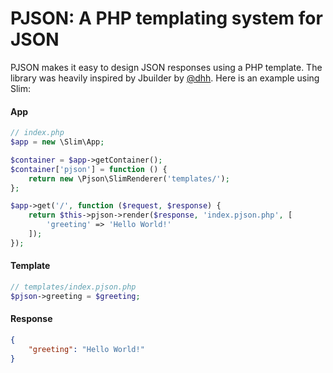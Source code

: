 # PJSON: A PHP templating system for JSON
PJSON makes it easy to design JSON responses using a PHP template.
The library was heavily inspired by Jbuilder by [@dhh](https://github.com/dhh).
Here is an example using Slim:

#### App
```php
// index.php
$app = new \Slim\App;

$container = $app->getContainer();
$container['pjson'] = function () {
    return new \Pjson\SlimRenderer('templates/');
};

$app->get('/', function ($request, $response) {
    return $this->pjson->render($response, 'index.pjson.php', [
        'greeting' => 'Hello World!'
    ]);
});
```

#### Template
```php
// templates/index.pjson.php
$pjson->greeting = $greeting;
```

#### Response
```json
{
    "greeting": "Hello World!"
}
```
